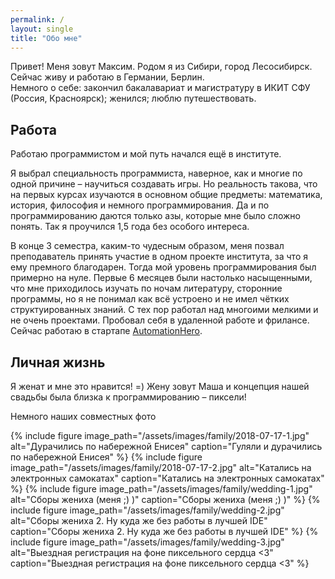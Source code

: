 ```yaml
---
permalink: /
layout: single
title: "Обо мне"
---
```


Привет! Меня зовут Максим. Родом я из Сибири, город Лесосибирск. Сейчас живу и работаю в Германии, Берлин.  
Немного о себе: закончил бакалавариат и магистратуру в ИКИТ СФУ (Россия, Красноярск); женился; люблю путешествовать. 

## Работа
Работаю программистом и мой путь начался ещё в институте.

Я выбрал специальность программиста, наверное, как и многие по одной причине – научиться создавать игры.
Но реальность такова, что на первых курсах изучаются в основном общие предметы: математика, история, философия 
и немного программирования. Да и по программированию даются только азы, которые мне было сложно понять. 
Так я проучился 1,5 года без особого интереса.

В конце 3 семестра, каким-то чудесным образом, меня позвал преподаватель принять участие в одном проекте института, 
за что я ему премного благодарен. Тогда мой уровень программирования был примерно на нуле. 
Первые 6 месяцев были настолько насыщенными, что мне приходилось изучать по ночам литературу, сторонние программы, но я 
не понимал как всё устроено и не имел чётких структуированных знаний. С тех пор работал над многоими мелкими и не очень проектами. Пробовал 
себя в удаленной работе и фрилансе. Сейчас работаю в стартапе [AutomationHero](https://automationhero.ai).

## Личная жизнь

Я женат и мне это нравится! =) Жену зовут Маша и концепция нашей свадьбы была близка к программированию – пиксели!

Немного наших совместных фото

{% include figure image_path="/assets/images/family/2018-07-17-1.jpg" alt="Дурачились по набережной Енисея" caption="Гуляли и дурачились по набережной Енисея" %}
{% include figure image_path="/assets/images/family/2018-07-17-2.jpg" alt="Катались на электронных самокатах" caption="Катались на электронных самокатах" %}
{% include figure image_path="/assets/images/family/wedding-1.jpg" alt="Сборы жениха (меня ;) )" caption="Сборы жениха (меня ;) )" %}
{% include figure image_path="/assets/images/family/wedding-2.jpg" alt="Сборы жениха 2. Ну куда же без работы в лучшей IDE" caption="Сборы жениха 2. Ну куда же без работы в лучшей IDE" %}
{% include figure image_path="/assets/images/family/wedding-3.jpg" alt="Выездная регистрация на фоне пиксельного сердца <3" caption="Выездная регистрация на фоне пиксельного сердца <3" %}